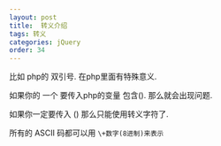 ```yaml
---
layout: post
title:  转义介绍
tags: 转义
categories: jQuery
order: 34
---
```



比如 php的 双引号. 在php里面有特殊意义.

如果你的 一个 要传入php的变量 包含(). 那么就会出现问题.

如果你一定要传入 () 那么只能使用转义字符了.


所有的 ASCII 码都可以用  `\+数字(8进制)来表示`